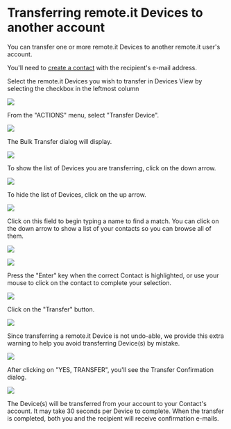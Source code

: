 # Transferring remote.it Devices to another account

You can transfer one or more remote.it Devices to another remote.it user's account.

You'll need to [create a contact](managing-contacts/create-a-contact.md) with the recipient's e-mail address.

Select the remote.it Devices you wish to transfer in Devices View by selecting the checkbox in the leftmost column

![](../.gitbook/assets/image%20%28250%29.png)

From the "ACTIONS" menu, select "Transfer Device".

![](../.gitbook/assets/image%20%28263%29.png)

The Bulk Transfer dialog will display.  

![](../.gitbook/assets/image%20%2820%29.png)

To show the list of Devices you are transferring, click on the down arrow.

![](../.gitbook/assets/image%20%28240%29.png)

To hide the list of Devices, click on the up arrow.

![](../.gitbook/assets/image%20%28321%29.png)

Click on this field to begin typing a name to find a match.  You can click on the down arrow to show a list of your contacts so you can browse all of them.

![](../.gitbook/assets/image%20%28193%29.png)

![](../.gitbook/assets/image%20%28114%29.png)

Press the "Enter" key when the correct Contact is highlighted, or use your mouse to click on the contact to complete your selection.

![](../.gitbook/assets/image%20%28389%29.png)

Click on the "Transfer" button.

![](../.gitbook/assets/image%20%28347%29.png)

Since transferring a remote.it Device is not undo-able, we provide this extra warning to help you avoid transferring Device\(s\) by mistake.

![](../.gitbook/assets/image%20%28137%29.png)

After clicking on "YES, TRANSFER", you'll see the Transfer Confirmation dialog.

![](../.gitbook/assets/image%20%28282%29.png)

The Device\(s\) will be transferred from your account to your Contact's account.  It may take 30 seconds per Device to complete.  When the transfer is completed, both you and the recipient will receive confirmation e-mails.


